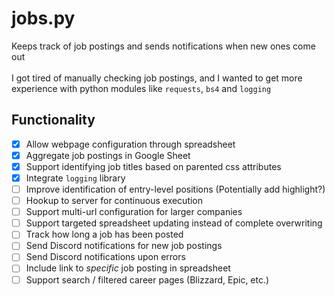 # jobs.py
Keeps track of job postings and sends notifications when new ones come out<br />
<br />
I got tired of manually checking job postings, and I wanted to get more
experience with python modules like `requests`, `bs4` and `logging`

## Functionality
- [x] Allow webpage configuration through spreadsheet
- [x] Aggregate job postings in Google Sheet
- [x] Support identifying job titles based on parented css attributes
- [x] Integrate `logging` library
- [ ] Improve identification of entry-level positions (Potentially add highlight?)
- [ ] Hookup to server for continuous execution
- [ ] Support multi-url configuration for larger companies
- [ ] Support targeted spreadsheet updating instead of complete overwriting
- [ ] Track how long a job has been posted
- [ ] Send Discord notifications for new job postings
- [ ] Send Discord notifications upon errors
- [ ] Include link to *specific* job posting in spreadsheet
- [ ] Support search / filtered career pages (Blizzard, Epic, etc.)
